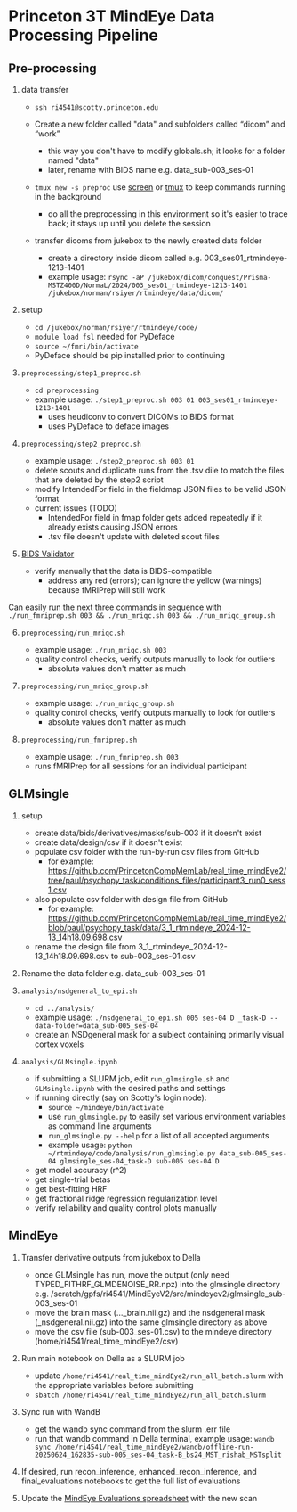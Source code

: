 # Princeton 3T MindEye Data Processing Pipeline
## Pre-processing

1. data transfer
    - ```ssh ri4541@scotty.princeton.edu```

    - Create a new folder called "data" and subfolders called “dicom” and “work” 
        - this way you don't have to modify globals.sh; it looks for a folder named "data"
        - later, rename with BIDS name e.g. data_sub-003_ses-01
    - ```tmux new -s preproc``` use [screen](https://gist.github.com/jctosta/af918e1618682638aa82) or [tmux](https://tmuxcheatsheet.com/) to keep commands running in the background
        - do all the preprocessing in this environment so it's easier to trace back; it stays up until you delete the session
    - transfer dicoms from jukebox to the newly created data folder
        - create a directory inside dicom called e.g. 003_ses01_rtmindeye-1213-1401
        - example usage: ```rsync -aP /jukebox/dicom/conquest/Prisma-MSTZ400D/NormaL/2024/003_ses01_rtmindeye-1213-1401 /jukebox/norman/rsiyer/rtmindeye/data/dicom/```


2. setup
    - ```cd /jukebox/norman/rsiyer/rtmindeye/code/```
    - ```module load fsl``` needed for PyDeface
    - ```source ~/fmri/bin/activate``` 
    - PyDeface should be pip installed prior to continuing

3. ```preprocessing/step1_preproc.sh```
    - ```cd preprocessing```
    - example usage: ```./step1_preproc.sh 003 01 003_ses01_rtmindeye-1213-1401```
        - uses heudiconv to convert DICOMs to BIDS format
        - uses PyDeface to deface images
      
4. ```preprocessing/step2_preproc.sh```
    - example usage: ```./step2_preproc.sh 003 01```
    - delete scouts and duplicate runs from the .tsv dile to match the files that are deleted by the step2 script
    - modify IntendedFor field in the fieldmap JSON files to be valid JSON format
    - current issues (TODO)
        - IntendedFor field in fmap folder gets added repeatedly if it already exists causing JSON errors
        - .tsv file doesn't update with deleted scout files
     
5. [BIDS Validator](https://bids-standard.github.io/bids-validator/)
    - verify manually that the data is BIDS-compatible
        - address any red (errors); can ignore the yellow (warnings) because fMRIPrep will still work

Can easily run the next three commands in sequence with ```./run_fmriprep.sh 003 && ./run_mriqc.sh 003 && ./run_mriqc_group.sh```      


6. ```preprocessing/run_mriqc.sh```
    - example usage: ```./run_mriqc.sh 003```
    - quality control checks, verify outputs manually to look for outliers 
        - absolute values don't matter as much
      
7. ```preprocessing/run_mriqc_group.sh```
    - example usage: ```./run_mriqc_group.sh```
    - quality control checks, verify outputs manually to look for outliers
        - absolute values don't matter as much

8. ```preprocessing/run_fmriprep.sh```
    - example usage: ```./run_fmriprep.sh 003```
    - runs fMRIPrep for all sessions for an individual participant


## GLMsingle
1. setup
    - create data/bids/derivatives/masks/sub-003 if it doesn't exist
    - create data/design/csv if it doesn't exist
    - populate csv folder with the run-by-run csv files from GitHub
        - for example: https://github.com/PrincetonCompMemLab/real_time_mindEye2/tree/paul/psychopy_task/conditions_files/participant3_run0_sess1.csv
    - also populate csv folder with design file from GitHub
        - for example: https://github.com/PrincetonCompMemLab/real_time_mindEye2/blob/paul/psychopy_task/data/3_1_rtmindeye_2024-12-13_14h18.09.698.csv
    - rename the design file from 3_1_rtmindeye_2024-12-13_14h18.09.698.csv to sub-003_ses-01.csv

2. Rename the data folder e.g. data_sub-003_ses-01

3. ```analysis/nsdgeneral_to_epi.sh```
    - ```cd ../analysis/```
    - example usage: ```./nsdgeneral_to_epi.sh 005 ses-04 D _task-D --data-folder=data_sub-005_ses-04```
    - create an NSDgeneral mask for a subject containing primarily visual cortex voxels
      
4. ```analysis/GLMsingle.ipynb```
    - if submitting a SLURM job, edit ```run_glmsingle.sh``` and ```GLMsingle.ipynb``` with the desired paths and settings
    - if running directly (say on Scotty's login node):
        - ```source ~/mindeye/bin/activate```
        - use ```run_glmsingle.py``` to easily set various environment variables as command line arguments
        - ```run_glmsingle.py --help``` for a list of all accepted arguments
        - example usage: ```python ~/rtmindeye/code/analysis/run_glmsingle.py data_sub-005_ses-04 glmsingle_ses-04_task-D sub-005 ses-04 D```
    - get model accuracy (r^2)
    - get single-trial betas
    - get best-fitting HRF
    - get fractional ridge regression regularization level
    - verify reliability and quality control plots manually


## MindEye
1. Transfer derivative outputs from jukebox to Della
    - once GLMsingle has run, move the output (only need TYPED_FITHRF_GLMDENOISE_RR.npz) into the glmsingle directory e.g. /scratch/gpfs/ri4541/MindEyeV2/src/mindeyev2/glmsingle_sub-003_ses-01
    - move the brain mask (..._brain.nii.gz) and the nsdgeneral mask (_nsdgeneral.nii.gz) into the same glmsingle directory as above
    - move the csv file (sub-003_ses-01.csv) to the mindeye directory (home/ri4541/real_time_mindEye2/csv)

2. Run main notebook on Della as a SLURM job
    - update ```/home/ri4541/real_time_mindEye2/run_all_batch.slurm``` with the appropriate variables before submitting
    - ```sbatch /home/ri4541/real_time_mindEye2/run_all_batch.slurm```

3. Sync run with WandB
    - get the wandb sync command from the slurm .err file
    - run that wandb command in Della terminal, example usage: ```wandb sync /home/ri4541/real_time_mindEye2/wandb/offline-run-20250624_162835-sub-005_ses-04_task-B_bs24_MST_rishab_MSTsplit```

4. If desired, run recon_inference, enhanced_recon_inference, and final_evaluations notebooks to get the full list of evaluations

5. Update the [MindEye Evaluations spreadsheet](https://docs.google.com/spreadsheets/d/1-dbmr4ovl2-4-MFNAL1DqLS651KM_ihjDkkUeP1kHXs/edit?usp=sharing) with the new scan